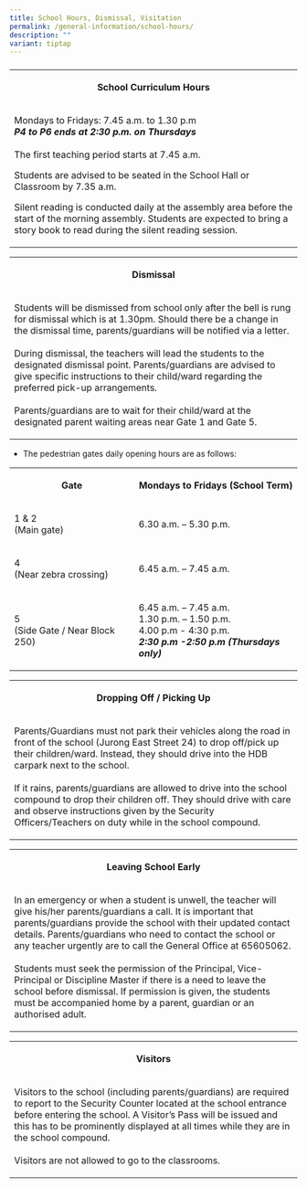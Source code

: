 ```yaml
---
title: School Hours, Dismissal, Visitation
permalink: /general-information/school-hours/
description: ""
variant: tiptap
---
```

<h3></h3>
<table style="minWidth: 25px">
<colgroup>
<col>
</colgroup>
<tbody>
<tr>
<th rowspan="1" colspan="1">
<p>School Curriculum Hours</p>
</th>
</tr>
<tr>
<td rowspan="1" colspan="1">
<p>Mondays to Fridays: 7.45 a.m. to 1.30 p.m
<br><strong><em>P4 to P6 ends at 2:30 p.m. on Thursdays</em></strong>
<br>
<br>The first teaching period starts at 7.45 a.m.</p>
<p>Students are advised to be seated in the School Hall or Classroom by 7.35
a.m.</p>
<p>Silent reading is conducted daily at the assembly area before the start
of the morning assembly. Students are expected to bring a story book to
read during the silent reading session.</p>
</td>
</tr>
</tbody>
</table>
<table style="minWidth: 25px">
<colgroup>
<col>
</colgroup>
<tbody>
<tr>
<th rowspan="1" colspan="1">
<p>Dismissal</p>
</th>
</tr>
<tr>
<td rowspan="1" colspan="1">
<p>Students will be dismissed from school only after the bell is rung for
dismissal which is at 1.30pm. Should there be a change in the dismissal
time, parents/guardians will be notified via a letter.
<br>
<br>During dismissal, the teachers will lead the students to the designated
dismissal point. Parents/guardians are advised to give specific instructions
to their child/ward regarding the preferred pick-up arrangements.
<br>
<br>Parents/guardians are to wait for their child/ward at the designated parent
waiting areas near Gate 1 and Gate 5.</p>
</td>
</tr>
</tbody>
</table>
<ul data-tight="true" class="tight">
<li>
<p>The pedestrian gates daily opening hours are as follows:</p>
</li>
</ul>
<table style="minWidth: 50px">
<colgroup>
<col>
<col>
</colgroup>
<tbody>
<tr>
<th rowspan="1" colspan="1">
<p>Gate</p>
</th>
<th rowspan="1" colspan="1">
<p>Mondays to Fridays (School Term)</p>
</th>
</tr>
<tr>
<td rowspan="1" colspan="1">
<p>1 &amp; 2
<br>(Main gate)</p>
</td>
<td rowspan="1" colspan="1">
<p>6.30 a.m. – 5.30 p.m.</p>
</td>
</tr>
<tr>
<td rowspan="1" colspan="1">
<p>4
<br>(Near zebra crossing)</p>
</td>
<td rowspan="1" colspan="1">
<p>6.45 a.m. – 7.45 a.m.</p>
</td>
</tr>
<tr>
<td rowspan="1" colspan="1">
<p>5
<br>(Side Gate / Near Block 250)</p>
</td>
<td rowspan="1" colspan="1">
<p>6.45 a.m. – 7.45 a.m.
<br>1.30 p.m. – 1.50 p.m.
<br>4.00 p.m - 4:30 p.m.
<br><strong><em>2:30 p.m -2:50 p.m</em></strong>  <strong><em>(Thursdays only)</em></strong>
</p>
</td>
</tr>
</tbody>
</table>
<table style="minWidth: 25px">
<colgroup>
<col>
</colgroup>
<tbody>
<tr>
<th rowspan="1" colspan="1">
<p>Dropping Off / Picking Up</p>
</th>
</tr>
<tr>
<td rowspan="1" colspan="1">
<p>Parents/Guardians must not park their vehicles along the road in front
of the school (Jurong East Street 24) to drop off/pick up their children/ward.
Instead, they should drive into the HDB carpark next to the school.
<br>
<br>If it rains, parents/guardians are allowed to drive into the school compound
to drop their children off. They should drive with care and observe instructions
given by the Security Officers/Teachers on duty while in the school compound.</p>
</td>
</tr>
</tbody>
</table>
<table style="minWidth: 25px">
<colgroup>
<col>
</colgroup>
<tbody>
<tr>
<th rowspan="1" colspan="1">
<p>Leaving School Early</p>
</th>
</tr>
<tr>
<td rowspan="1" colspan="1">
<p>In an emergency or when a student is unwell, the teacher will give his/her
parents/guardians a call. It is important that parents/guardians provide
the school with their updated contact details. Parents/guardians who need
to contact the school or any teacher urgently are to call the General Office
at 65605062.
<br>
<br>Students must seek the permission of the Principal, Vice-Principal or
Discipline Master if there is a need to leave the school before dismissal.
If permission is given, the students must be accompanied home by a parent,
guardian or an authorised adult.</p>
</td>
</tr>
</tbody>
</table>
<table style="minWidth: 25px">
<colgroup>
<col>
</colgroup>
<tbody>
<tr>
<th rowspan="1" colspan="1">
<p>Visitors</p>
</th>
</tr>
<tr>
<td rowspan="1" colspan="1">
<p>Visitors to the school (including parents/guardians) are required to report
to the Security Counter located at the school entrance before entering
the school. A Visitor’s Pass will be issued and this has to be prominently
displayed at all times while they are in the school compound.
<br>
<br>Visitors are not allowed to go to the classrooms.</p>
</td>
</tr>
</tbody>
</table>
<p></p>